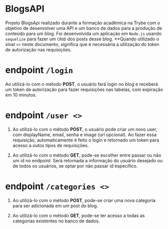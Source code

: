 # BlogsAPI
Projeto BlogsApi realizado durante a formação acadêmica na Trybe com o objetivo de desenvolver uma API e um banco de dados para a produção de conteúdo para um blog.
Foi desenvolvida um aplicação em `Node.js` usando `sequelize` para fazer um `CRUD` dos posts desse blog.
**Quando utilizado o sinal `<>` neste documento, significa que é necessária a utilização do token de autorização nas requisições.

# endpoint `/login` 
Ao utilizá-lo com o método <strong>POST</strong>, o usuário fará login no blog e receberá um token de autorização para fazer requisições nas tabelas, com expiração em 10 minutos.

# endpoint `/user <>`
1. Ao utilizá-lo com o método <strong>POST</strong>, o usuário pode criar um novo user, com displayName, email, senha e image (url opcional). Ao fazer essa requisição, automaticamente é feito o login e retornado um token para acesso a outos tipos de requisições.

2. Ao utilizá-lo com o método <strong>GET</strong>, pode-se escolher entre passar ou não um id no endpoint. Será retornada a informação do usuário desejado ou de todos os usuários, se optar por não passar id específico.

# endpoint `/categories <>`
1.  Ao utilizá-lo com o método <strong>POST</strong>, pode-se criar uma nova categoria para ser adicionada em um post do blog.

2. Ao utilizá-lo com o método <strong>GET</strong>, pode-se ter acesso a todas as categorias existentes no banco de dados.

